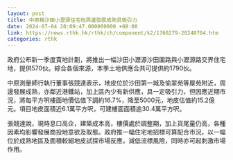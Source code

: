 ```yaml
---
layout: post
title: 中原稱沙田小瀝源住宅地周邊發展成熟具吸引力
date: 2024-07-04 20:09:47.000000000 +08:00
link: https://news.rthk.hk/rthk/ch/component/k2/1760279-20240704.htm
categories: rthk
---
```


政府公布新一季度賣地計劃，將推出一幅沙田小瀝源沙田圍路與小瀝源路交界住宅地，提供570伙。綜合各個來源，本季土地供應合共可提供約1790伙。

中原測量師行執行董事張競達表示，地皮位於沙田第一城及愉翠苑等屋苑附近，周邊發展成熟，亦鄰近港鐵站，加上區內少有新供應，具一定吸引力，但因應近期市況，將每平方呎樓面地價估值下調約16.7%，降至5000元，地皮估值約15.2億元。項目地皮面積近6.1萬平方呎，可建樓面面積逾30.4萬平方呎。

張競達說，現時息口高企，建築成本高，樓價處於調整期，加上貨尾量仍高，各種因素均影響發展商投地意欲及取態。政府推一幅住宅地招標可算配合市況，以一幅位於成熟地區及面積較細地皮試探市場反應，減低流標風險，同時亦可起刺激市場作用。
